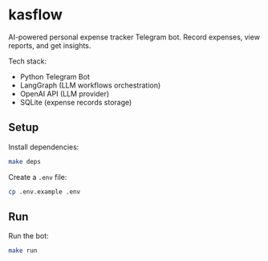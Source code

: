 # kasflow
AI-powered personal expense tracker Telegram bot. Record expenses, view reports, and get insights.

Tech stack:
- Python Telegram Bot
- LangGraph (LLM workflows orchestration)
- OpenAI API (LLM provider)
- SQLite (expense records storage)

## Setup

Install dependencies:
```bash
make deps
```

Create a `.env` file:
```bash
cp .env.example .env
```


## Run

Run the bot:
```bash
make run
```